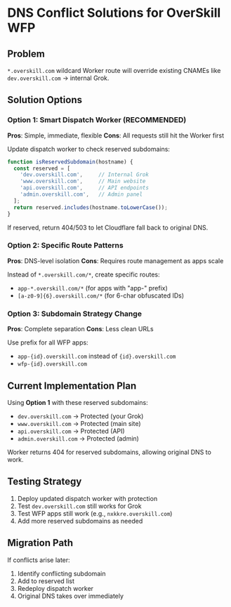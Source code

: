 # DNS Conflict Solutions for OverSkill WFP

## Problem
`*.overskill.com` wildcard Worker route will override existing CNAMEs like `dev.overskill.com` → internal Grok.

## Solution Options

### Option 1: Smart Dispatch Worker (RECOMMENDED)
**Pros**: Simple, immediate, flexible
**Cons**: All requests still hit the Worker first

Update dispatch worker to check reserved subdomains:
```javascript
function isReservedSubdomain(hostname) {
  const reserved = [
    'dev.overskill.com',     // Internal Grok
    'www.overskill.com',     // Main website  
    'api.overskill.com',     // API endpoints
    'admin.overskill.com',   // Admin panel
  ];
  return reserved.includes(hostname.toLowerCase());
}
```

If reserved, return 404/503 to let Cloudflare fall back to original DNS.

### Option 2: Specific Route Patterns 
**Pros**: DNS-level isolation
**Cons**: Requires route management as apps scale

Instead of `*.overskill.com/*`, create specific routes:
- `app-*.overskill.com/*` (for apps with "app-" prefix)
- `[a-z0-9]{6}.overskill.com/*` (for 6-char obfuscated IDs)

### Option 3: Subdomain Strategy Change
**Pros**: Complete separation
**Cons**: Less clean URLs

Use prefix for all WFP apps:
- `app-{id}.overskill.com` instead of `{id}.overskill.com`
- `wfp-{id}.overskill.com` 

## Current Implementation Plan

Using **Option 1** with these reserved subdomains:
- `dev.overskill.com` → Protected (your Grok)
- `www.overskill.com` → Protected (main site)
- `api.overskill.com` → Protected (API)
- `admin.overskill.com` → Protected (admin)

Worker returns 404 for reserved subdomains, allowing original DNS to work.

## Testing Strategy

1. Deploy updated dispatch worker with protection
2. Test `dev.overskill.com` still works for Grok
3. Test WFP apps still work (e.g., `nxkkre.overskill.com`)
4. Add more reserved subdomains as needed

## Migration Path

If conflicts arise later:
1. Identify conflicting subdomain
2. Add to reserved list
3. Redeploy dispatch worker
4. Original DNS takes over immediately